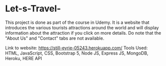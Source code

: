 # Let-s-Travel-
This project is done as part of the course in Udemy. It is a website that introduces the various tourists attractions around the world and will display information about the attraction if you click on more details. Do note that the "About Us" and "Contact" tabs are not available. 

Link to website: https://still-eyrie-05243.herokuapp.com/
Tools Used: HTML, JavaScript, CSS, Bootstrap 5, Node JS, Express JS, MongoDB, Heroku, HERE API
